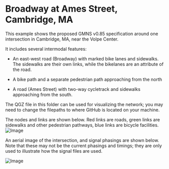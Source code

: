 # Broadway at Ames Street, Cambridge, MA

This example shows the proposed GMNS v0.85 specification around one
intersection in Cambridge, MA, near the Volpe Center.

It includes several intermodal features:

  - An east-west road (Broadway) with marked bike lanes and sidewalks. The sidewalks are their own links, while the bikelanes are an attribute of the road.  

  - A bike path and a separate pedestrian path approaching from the north

  - A road (Ames Street) with two-way cycletrack and sidewalks approaching from the south. 

The QGZ file in this folder can be used for visualizing the network; you
may need to change the filepaths to where GitHub is located on your
machine.

The nodes and links are shown below.  Red links are roads, green links are sidewalks and other pedestrian pathways, blue links are bicycle facilities.
![Image](https://github.com/zephyr-data-specs/GMNS/blob/updates/Images/Node11Network.png)

An aerial image of the intersection, and signal phasings are shown below.  Note that these may not be the current phasings and timings; they are only used to illustrate how the signal files are used.  

![Image](https://github.com/zephyr-data-specs/GMNS/blob/updates/Images/node11.png)
